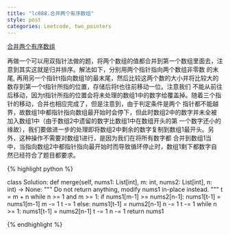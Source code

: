 ```yaml
---
title: "lc088.合并两个有序数组"
style: post
categories: Leetcode, two_pointers
---
```



[合并两个有序数组](https://leetcode-cn.com/problems/merge-sorted-array/)

再做一个可以用双指针法做的题，将两个数组的值都合并到第一个数组里面去，注意到其实这就是归并排序。解法如下，分别用两个指针指向两个数组非零数
的末尾, 再用另一个指针t指向数组1的最末尾，然后比较这两个数的大小并将比较大的数存到第一个t指针所指的位置，存储后将t也往前移动一位。注意我们
不能从前往后移动，因为t指针所指的位置会将未处理的数组1中的数字给覆盖掉。随着三个指针的移动，合并也相应完成了，但是注意到，由于判定条件是两个
指针都不能越界，故数组1中都指针指向数组最开始时会停下，但此时数组2中的数字并未全被加入数组1中（由于数组2中遗留的数字比数组1中在数组开头的第
一个数字还小的缘故），我们要做进一步的处理即将数组2中剩余的数字复制到数组1最开头。另外，这种操作不需要对数组1进行，是因为我们在将所有数字都
合并到数组1当中，当指向数组2中都指针指向最开始时而导致循环停止时，数组1剩下都数字自然已经符合了题目都要求。

{% highlight python %}

class Solution:
    def merge(self, nums1: List[int], m: int, nums2: List[int], n: int) -> None:
        """
        Do not return anything, modify nums1 in-place instead.
        """
        t = m + n
        while n >= 1 and m >= 1:
            if nums1[m-1] >= nums2[n-1]:
                nums1[t-1] = nums1[m-1]
                m -= 1
                t -= 1
            else:
                nums1[t-1] = nums2[n-1]
                n -= 1
                t -= 1
        while n >= 1:
            nums1[t-1] = nums2[n-1]
            t -= 1
            n -= 1
        return nums1

{% endhighlight %}
